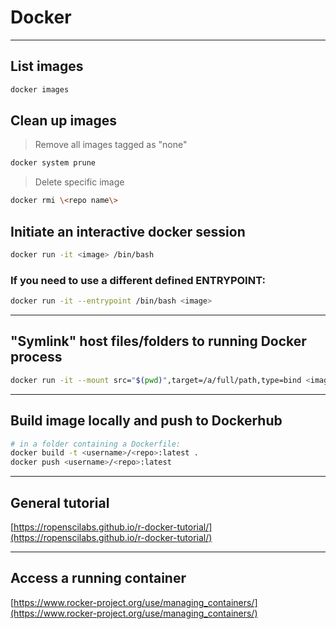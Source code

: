# Docker

------------------------------

## List images

```bash
docker images
```

## Clean up images

> Remove all images tagged as "none"

```bash
docker system prune
```

> Delete specific image

```bash
docker rmi \<repo name\>
```

## Initiate an interactive docker session

```bash
docker run -it <image> /bin/bash
```

### If you need to use a different defined ENTRYPOINT:

```bash
docker run -it --entrypoint /bin/bash <image>
```

------------------------------

## "Symlink" host files/folders to running Docker process

```bash
docker run -it --mount src="$(pwd)",target=/a/full/path,type=bind <image>
```

------------------------------

## Build image locally and push to Dockerhub

```bash
# in a folder containing a Dockerfile:
docker build -t <username>/<repo>:latest .
docker push <username>/<repo>:latest
```

------------------------------

## General tutorial

[https://ropenscilabs.github.io/r-docker-tutorial/](https://ropenscilabs.github.io/r-docker-tutorial/)

------------------------------

## Access a running container

[https://www.rocker-project.org/use/managing_containers/](https://www.rocker-project.org/use/managing_containers/)
